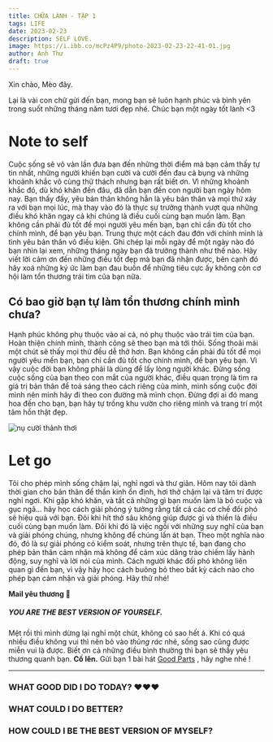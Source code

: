 ```yaml
---
title: CHỮA LÀNH - TẬP 1
tags: LIFE
date: 2023-02-23
description: SELF LOVE.
image: https://i.ibb.co/mcPz4P9/photo-2023-02-23-22-41-01.jpg
author: Anh Thư
draft: true
---
```


Xin chào, Mèo đây. 

Lại là vài con chữ gửi đến bạn, mong bạn sẽ luôn hạnh phúc và bình yên trong suốt những tháng năm tươi đẹp nhé. Chúc bạn một ngày tốt lành <3

# Note to self

Cuộc sống sẽ vô vàn lần đưa bạn đến những thời điểm mà bạn cảm thấy tự tin nhất, những người khiến bạn cười và cười đến đau cả bụng và những khoảnh khắc vô cùng thử thách nhưng bạn rất biết ơn. Vì những khoảnh khắc đó, dù khó khăn đến đâu, đã dẫn bạn đến con người bạn ngày hôm nay. Bạn thấy đấy, yêu bản thân không hẳn là yêu bản thân và mọi thứ xảy ra với bạn mọi lúc, mà thay vào đó là thực sự trưởng thành vượt qua những điều khó khăn ngay cả khi chúng là điều cuối cùng bạn muốn làm.  Bạn không cần phải đủ tốt để mọi người yêu mến bạn, bạn chỉ cần đủ tốt cho chính mình, để bạn yêu bạn. Trung thực một cách đau đớn với chính mình là tình yêu bản thân vô điều kiện. Ghi chép lại mỗi ngày để một ngày nào đó bạn nhìn lại xem, những tháng ngày bạn đã trưởng thành như thế nào. Hãy viết lời cảm ơn đến những điều tốt đẹp mà bạn đã nhận được, bên cạnh đó hãy xoá những ký ức làm bạn đau buồn để những tiêu cực ấy không còn cơ hội làm tổn thương trái tim của bạn nữa. 

## Có bao giờ bạn tự làm tổn thương chính mình chưa?

Hạnh phúc không phụ thuộc vào ai cả, nó phụ thuộc vào trái tim của bạn. Hoàn thiện chính mình, thành công sẽ theo bạn mà tới thôi. Sống thoải mái một chút sẽ thấy mọi thứ đều dễ thở hơn. Bạn không cần phải đủ tốt để mọi người yêu mến bạn, bạn chỉ cần đủ tốt cho chính mình, để bạn yêu bạn. Vì vậy cuộc đời bạn không phải là dùng để lấy lòng người khác. Đừng sống cuộc sống của bạn theo con mắt của người khác, điều quan trọng là tìm ra giá trị bản thân để toả sáng theo cách riêng của mình, mình sống cuộc đời mình nên mình hãy đi theo con đường mà mình chọn. Đừng đợi ai đó mang hoa đến cho bạn, bạn hãy tự trồng khu vườn cho riêng mình và trang trí một tâm hồn thật đẹp.

![nụ cười thảnh thơi](https://i.ibb.co/2cRHMh3/2023-02-23-22-41-53.jpg)

# Let go

Tôi cho phép mình sống chậm lại, nghỉ ngơi và thư giãn. Hôm nay tôi dành thời gian cho bản thân để thần kinh ổn định, hơi thở chậm lại và tâm trí được nghỉ ngơi. Khi gặp khó khăn, và tất cả những gì bạn muốn làm là bỏ cuộc và gục ngã... hãy học cách giải phóng ý tưởng rằng tất cả các cơ chế đối phó sẽ hiệu quả với bạn. Đôi khi hít thở sâu không giúp được gì và thiền là điều cuối cùng bạn muốn làm. Đôi khi đó là việc ngồi với những suy nghĩ của bạn và giải phóng chúng, nhưng không để chúng lấn át bạn. Theo một nghĩa nào đó, đó là sự giải phóng có kiểm soát, nhưng trên thực tế, bạn đang cho phép bản thân cảm nhận mà không để cảm xúc dâng trào chiếm lấy hành động, suy nghĩ và lời nói của mình. Cách người khác đối phó không liên quan gì đến bạn, vì vậy hãy học cách buông bỏ theo bất kỳ cách nào cho phép bạn cảm nhận và giải phóng. Hãy thử nhé!

**Mail yêu thương 💌**

##### YOU ARE THE BEST VERSION OF YOURSELF.
Mệt rồi thì mình dừng lại nghỉ một chút, không có sao hết á. Khi có quá nhiều điều không vui thì nên bỏ vào _thùng rác_ nhé, sống sao cũng được miễn vui là được. Biết ơn cả những điều bình thường thì bạn sẽ thấy yêu thương quanh bạn. **Cố lên.**
Gửi bạn 1 bài hát [Good Parts](https://www.youtube.com/watch?v=c_5PAWfIlGs) , hãy nghe nhé !


---
### WHAT GOOD DID I DO TODAY?  ❤️❤️❤️
### WHAT COULD I DO BETTER?
### HOW COULD I BE THE BEST VERSION OF MYSELF?









